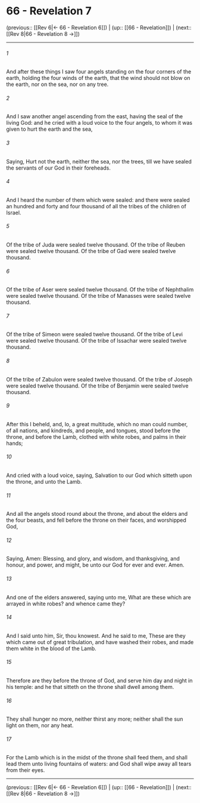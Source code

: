# 66 - Revelation 7

(previous:: [[Rev 6|← 66 - Revelation 6]]) | (up:: [[66 - Revelation]]) | (next:: [[Rev 8|66 - Revelation 8 →]])

***


###### 1 
And after these things I saw four angels standing on the four corners of the earth, holding the four winds of the earth, that the wind should not blow on the earth, nor on the sea, nor on any tree. 

###### 2 
And I saw another angel ascending from the east, having the seal of the living God: and he cried with a loud voice to the four angels, to whom it was given to hurt the earth and the sea, 

###### 3 
Saying, Hurt not the earth, neither the sea, nor the trees, till we have sealed the servants of our God in their foreheads. 

###### 4 
And I heard the number of them which were sealed: and there were sealed an hundred and forty and four thousand of all the tribes of the children of Israel. 

###### 5 
Of the tribe of Juda were sealed twelve thousand. Of the tribe of Reuben were sealed twelve thousand. Of the tribe of Gad were sealed twelve thousand. 

###### 6 
Of the tribe of Aser were sealed twelve thousand. Of the tribe of Nephthalim were sealed twelve thousand. Of the tribe of Manasses were sealed twelve thousand. 

###### 7 
Of the tribe of Simeon were sealed twelve thousand. Of the tribe of Levi were sealed twelve thousand. Of the tribe of Issachar were sealed twelve thousand. 

###### 8 
Of the tribe of Zabulon were sealed twelve thousand. Of the tribe of Joseph were sealed twelve thousand. Of the tribe of Benjamin were sealed twelve thousand. 

###### 9 
After this I beheld, and, lo, a great multitude, which no man could number, of all nations, and kindreds, and people, and tongues, stood before the throne, and before the Lamb, clothed with white robes, and palms in their hands; 

###### 10 
And cried with a loud voice, saying, Salvation to our God which sitteth upon the throne, and unto the Lamb. 

###### 11 
And all the angels stood round about the throne, and about the elders and the four beasts, and fell before the throne on their faces, and worshipped God, 

###### 12 
Saying, Amen: Blessing, and glory, and wisdom, and thanksgiving, and honour, and power, and might, be unto our God for ever and ever. Amen. 

###### 13 
And one of the elders answered, saying unto me, What are these which are arrayed in white robes? and whence came they? 

###### 14 
And I said unto him, Sir, thou knowest. And he said to me, These are they which came out of great tribulation, and have washed their robes, and made them white in the blood of the Lamb. 

###### 15 
Therefore are they before the throne of God, and serve him day and night in his temple: and he that sitteth on the throne shall dwell among them. 

###### 16 
They shall hunger no more, neither thirst any more; neither shall the sun light on them, nor any heat. 

###### 17 
For the Lamb which is in the midst of the throne shall feed them, and shall lead them unto living fountains of waters: and God shall wipe away all tears from their eyes.

***

(previous:: [[Rev 6|← 66 - Revelation 6]]) | (up:: [[66 - Revelation]]) | (next:: [[Rev 8|66 - Revelation 8 →]])
